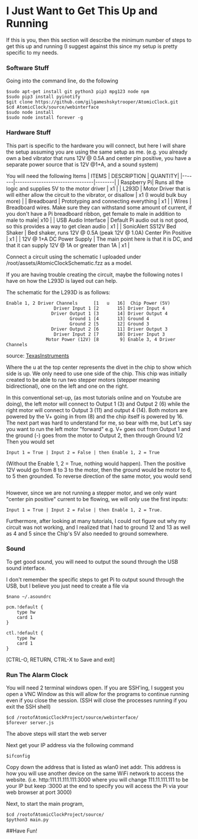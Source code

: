 # I Just Want to Get This Up and Running

If this is you, then this section will describe the minimum number of steps to get this up and running (I suggest against this since my setup is pretty specific to my needs.

### Software Stuff

Going into the command line, do the following

```
$sudo apt-get install git python3 pip3 mpg123 node npm
$sudo pip3 install pyinotify
$git clone https://github.com/gilgameshskytrooper/AtomicClock.git
$cd AtomicClock/source/webinterface
$sudo node install
$sudo node install forever -g
```


### Hardware Stuff
This part is specific to the hardware you will connect, but here I will share the setup assuming you are using the same setup as me. (e.g. you already own a bed vibrator that runs 12V @ 0.5A and center pin positive, you have a separate power source that is 12V @1+A, and a sound system)

You will need the following Items
| ITEMS | DESCRIPTION | QUANTITY|
|-------|---------------------------------|--------|
| Raspberry Pi| Runs all the logic and supplies 5V to the motor driver | x1 |
| L293D | Motor Driver that is will either allow the circuit to the vibrator, or disallow | x1 (I would bulk buy more) |
| Breadboard | Prototyping and connecting everything | x1 |
| Wires | Breadboard wires. Make sure they can withstand some amount of current, if you don't have a Pi breadboard ribbon, get female to male in addition to male to male| x10 |
| USB Audio Interface | Default Pi audio out is not good, so this provides a way to get clean audio | x1 |
| SonicAlert SS12V Bed Shaker | Bed shaker, runs 12V @ 0.5A (peak 12V @ 1.0A) Center Pin Positive | x1 |
| 12V @ 1+A DC Power Supply | The main point here is that it is DC, and that it can supply 12V @ 1A or greater than 1A | x1 |

Connect a circuit using the schematic I uploaded under /root/assets/AtomicClockSchematic.fzz as a model.

If you are having trouble creating the circuit, maybe the following notes I have on how the L293D is layed out can help.

The schematic for the L293D is as follows:

```
Enable 1, 2 Driver Channels      [1   u   16]  Chip Power (5V)
                  Driver Input 1 [2       15] Driver Input 4
                 Driver Output 1 [3       14] Driver Output 4
                        Ground 1 [4       13] Ground 4
                        Ground 2 [5       12] Ground 3
                 Driver Output 2 [6       11] Driver Output 3
                  Driver Input 2 [7       10] Driver Input 3
               Motor Power (12V) [8        9] Enable 3, 4 Driver Channels
```

source: [TexasInstruments](http://www.ti.com/lit/ds/symlink/l293.pdf)

Where the u at the top center represents the divet in the chip to show which side is up. We only need to use one side of the chip.
This chip was initially created to be able to run two stepper motors (stepper meaning bidirectional), one on the left and one on the right.

In this conventional set-up, (as most tutorials online and on Youtube are doing), the left motor will connect to Output 1 (3) and Output 2 (6) while the right motor will connect to Output 3 (11) and output 4 (14). Both motors are powered by the V+ going in from (8) and the chip itself is powered by 16. The next part was hard to understand for me, so bear with me, but Let's say you want to run the left motor "forward" e.g. V+ goes out from Output 1 and the ground (-) goes from the motor to Output 2, then through Ground 1/2 Then you would set 
```
Input 1 = True | Input 2 = False | then Enable 1, 2 = True
```
(Without the Enable 1, 2 = True, nothing would happen). Then the positive 12V would go from 8 to 3 to the motor, then the ground would be motor to 6, to 5 then grounded. To reverse direction of the same motor, you would send
```Input 1 = False | Input 2 = True | then Enable 1, 2 = True.
```

However, since we are not running a stepper motor, and we only want "center pin positive" current to be flowing, we will only use the first inputs: 

```
Input 1 = True | Input 2 = False | then Enable 1, 2 = True.
```

Furthermore, after looking at many tutorials, I could not figure out why my circuit was not working, and I realized that I had to ground 12 and 13  as well as 4 and 5 since the Chip's 5V also needed to ground somewhere.

### Sound
To get good sound, you will need to output the sound through the USB sound interface.

I don't remember the specific steps to get Pi to output sound through the USB, but I believe you just need to create a file via

```
$nano ~/.asoundrc

pcm.!default {
    type hw
    card 1
}

ctl.!default {
    type hw
    card 1
}
```

[CTRL-O, RETURN, CTRL-X to Save and exit]

### Run The Alarm Clock

You will need 2 terminal windows open. If you are SSH'ing, I suggest you open a VNC Window as this will allow for the programs to continue running even if you close the session. (SSH will close the processes running if you exit the SSH shell)

```
$cd /rootofAtomicClockProject/source/webinterface/
$forever server.js
```

The above steps will start the web server

Next get your IP address via the following command

```
$ifconfig
```

Copy down the address that is listed as wlan0 inet addr. This address is how you will use another device on the same WiFi network to access the website. (i.e. http:111.11.111.111:3000 where you will change 111.11.111.111 to be your IP but keep :3000 at the end to specify you will access the Pi via your web browser at port 3000)

Next, to start the main program,

```
$cd /rootofAtomicClockProject/source/
$python3 main.py
```

##Have Fun!